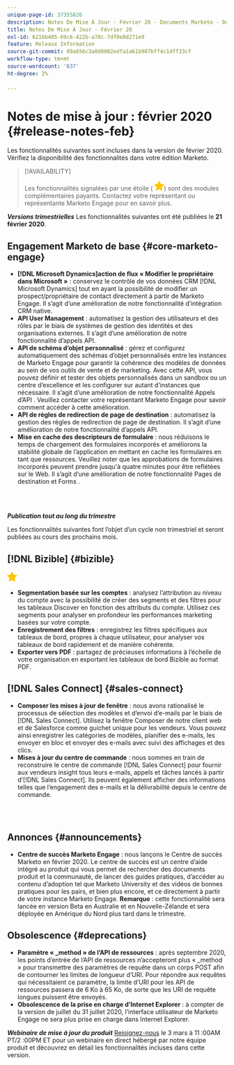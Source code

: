 ```yaml
---
unique-page-id: 37355826
description: Notes De Mise À Jour - Février 20 - Documents Marketo - Documentation Du Produit
title: Notes De Mise À Jour - Février 20
exl-id: 6216b405-69c6-422b-a78c-7df0e8d271e9
feature: Release Information
source-git-commit: 09a656c3a0d0002edfa1a61b987bff4c1dff33cf
workflow-type: tm+mt
source-wordcount: '637'
ht-degree: 2%

---
```


# Notes de mise à jour : février 2020 {#release-notes-feb}

Les fonctionnalités suivantes sont incluses dans la version de février 2020. Vérifiez la disponibilité des fonctionnalités dans votre édition Marketo.

>[!AVAILABILITY]
>
>Les fonctionnalités signalées par une étoile ( ![(étoile)](assets/yellow-star.png)) sont des modules complémentaires payants. Contactez votre représentant ou représentante Marketo Engage pour en savoir plus.

**_Versions trimestrielles_** Les fonctionnalités suivantes ont été publiées le **21 février 2020**.

## Engagement Marketo de base {#core-marketo-engage}

* **[!DNL Microsoft Dynamics]action de flux « Modifier le propriétaire dans Microsoft »** : conservez le contrôle de vos données CRM [!DNL Microsoft Dynamics] tout en ayant la possibilité de modifier un prospect/propriétaire de contact directement à partir de Marketo Engage. Il s’agit d’une amélioration de notre fonctionnalité d’intégration CRM native.
* **API User Management** : automatisez la gestion des utilisateurs et des rôles par le biais de systèmes de gestion des identités et des organisations externes. Il s’agit d’une amélioration de notre fonctionnalité d’appels API.
* **API de schéma d’objet personnalisé** : gérez et configurez automatiquement des schémas d’objet personnalisés entre les instances de Marketo Engage pour garantir la cohérence des modèles de données au sein de vos outils de vente et de marketing. Avec cette API, vous pouvez définir et tester des objets personnalisés dans un sandbox ou un centre d’excellence et les configurer sur autant d’instances que nécessaire. Il s’agit d’une amélioration de notre fonctionnalité Appels d’API . Veuillez contacter votre représentant Marketo Engage pour savoir comment accéder à cette amélioration.
* **API de règles de redirection de page de destination** : automatisez la gestion des règles de redirection de page de destination. Il s’agit d’une amélioration de notre fonctionnalité d’appels API.
* **Mise en cache des descripteurs de formulaire** : nous réduisons le temps de chargement des formulaires incorporés et améliorons la stabilité globale de l’application en mettant en cache les formulaires en tant que ressources. Veuillez noter que les approbations de formulaires incorporés peuvent prendre jusqu&#39;à quatre minutes pour être reflétées sur le Web. Il s’agit d’une amélioration de notre fonctionnalité Pages de destination et Forms .

<br> 

**_Publication tout au long du trimestre_**

Les fonctionnalités suivantes font l’objet d’un cycle non trimestriel et seront publiées au cours des prochains mois.

## [!DNL Bizible] {#bizible}

![(étoile)](assets/yellow-star.png)

* **Segmentation basée sur les comptes** : analysez l’attribution au niveau du compte avec la possibilité de créer des segments et des filtres pour les tableaux Discover en fonction des attributs du compte. Utilisez ces segments pour analyser en profondeur les performances marketing basées sur votre compte.
* **Enregistrement des filtres** : enregistrez les filtres spécifiques aux tableaux de bord, propres à chaque utilisateur, pour analyser vos tableaux de bord rapidement et de manière cohérente.
* **Exporter vers PDF** : partagez de précieuses informations à l’échelle de votre organisation en exportant les tableaux de bord Bizible au format PDF.

## [!DNL Sales Connect] {#sales-connect}

* **Composer les mises à jour de fenêtre** : nous avons rationalisé le processus de sélection des modèles et d’envoi d’e-mails par le biais de [!DNL Sales Connect]. Utilisez la fenêtre Composer de notre client web et de Salesforce comme guichet unique pour les vendeurs. Vous pouvez ainsi enregistrer les catégories de modèles, planifier des e-mails, les envoyer en bloc et envoyer des e-mails avec suivi des affichages et des clics.
* **Mises à jour du centre de commande** : nous sommes en train de reconstruire le centre de commande [!DNL Sales Connect] pour fournir aux vendeurs insight tous leurs e-mails, appels et tâches lancés à partir d’[!DNL Sales Connect]. Ils peuvent également afficher des informations telles que l’engagement des e-mails et la délivrabilité depuis le centre de commande.

<br> 

## Annonces {#announcements}

* **Centre de succès Marketo Engage** : nous lançons le Centre de succès Marketo en février 2020. Le centre de succès est un centre d’aide intégré au produit qui vous permet de rechercher des documents produit et la communauté, de lancer des guides pratiques, d’accéder au contenu d’adoption tel que Marketo University et des vidéos de bonnes pratiques pour les pairs, et bien plus encore, et ce directement à partir de votre instance Marketo Engage. **Remarque** : cette fonctionnalité sera lancée en version Beta en Australie et en Nouvelle-Zélande et sera déployée en Amérique du Nord plus tard dans le trimestre.

## Obsolescence {#deprecations}

* **Paramètre « _method » de l’API de ressources** : après septembre 2020, les points d’entrée de l’API de ressources n’accepteront plus « _method » pour transmettre des paramètres de requête dans un corps POST afin de contourner les limites de longueur d’URI. Pour répondre aux requêtes qui nécessitaient ce paramètre, la limite d’URI pour les API de ressources passera de 6 Ko à 65 Ko, de sorte que les URI de requête longues puissent être envoyés.
* **Obsolescence de la prise en charge d’Internet Explorer** : à compter de la version de juillet du 31 juillet 2020, l’interface utilisateur de Marketo Engage ne sera plus prise en charge dans Internet Explorer.

**_Webinaire de mise à jour du produit_** [Rejoignez-nous](https://engage.marketo.com/Jan_Feb_20_Release_Webinar_Registration.html) le 3 mars à 11 :00AM PT/2 :00PM ET pour un webinaire en direct hébergé par notre équipe produit et découvrez en détail les fonctionnalités incluses dans cette version.
